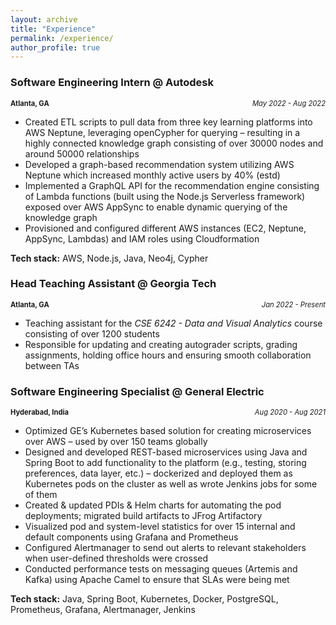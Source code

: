 ```yaml
---
layout: archive
title: "Experience"
permalink: /experience/
author_profile: true
---
```

### Software Engineering Intern @ Autodesk
<p style="text-align: left; font-size: 0.8em;">
    <b>Atlanta, GA</b>
    <span style="float:right;">
        <i>May 2022 - Aug 2022</i>
    </span>
</p>

- Created ETL scripts to pull data from three key learning platforms into AWS Neptune, leveraging openCypher for querying – resulting in a highly connected knowledge graph consisting of over 30000 nodes and around 50000 relationships
- Developed a graph-based recommendation system utilizing AWS Neptune which increased monthly active users by 40% (estd)
- Implemented a GraphQL API for the recommendation engine consisting of Lambda functions (built using the Node.js Serverless framework) exposed over AWS AppSync to enable dynamic querying of the knowledge graph
- Provisioned and configured different AWS instances (EC2, Neptune, AppSync, Lambdas) and IAM roles using Cloudformation

**Tech stack:** AWS, Node.js, Java, Neo4j, Cypher

### Head Teaching Assistant @ Georgia Tech
<p style="text-align:left; font-size: 0.8em;">
    <b>Atlanta, GA</b>
    <span style="float:right;">
        <i>Jan 2022 - Present</i>
    </span>
</p>

- Teaching assistant for the _CSE 6242 - Data and Visual Analytics_ course consisting of over 1200 students 
- Responsible for updating and creating autograder scripts, grading assignments, holding office hours and ensuring smooth collaboration between TAs

### Software Engineering Specialist @ General Electric
<p style="text-align:left; font-size: 0.8em;">
    <b>Hyderabad, India</b>
    <span style="float:right;">
        <i>Aug 2020 - Aug 2021</i>
    </span>
</p>

- Optimized GE’s Kubernetes based solution for creating microservices over AWS – used by over 150 teams globally
- Designed and developed REST-based microservices using Java and Spring Boot to add functionality to the platform (e.g., 
testing, storing preferences, data layer, etc.) – dockerized and deployed them as Kubernetes pods on the cluster as well as wrote Jenkins jobs for some of them
- Created & updated PDIs & Helm charts for automating the pod deployments; migrated build artifacts to JFrog Artifactory
- Visualized pod and system-level statistics for over 15 internal and default components using Grafana and Prometheus
- Configured Alertmanager to send out alerts to relevant stakeholders when user-defined thresholds were crossed
- Conducted performance tests on messaging queues (Artemis and Kafka) using Apache Camel to ensure that SLAs were being met

**Tech stack:** Java, Spring Boot, Kubernetes, Docker, PostgreSQL, Prometheus, Grafana, Alertmanager, Jenkins